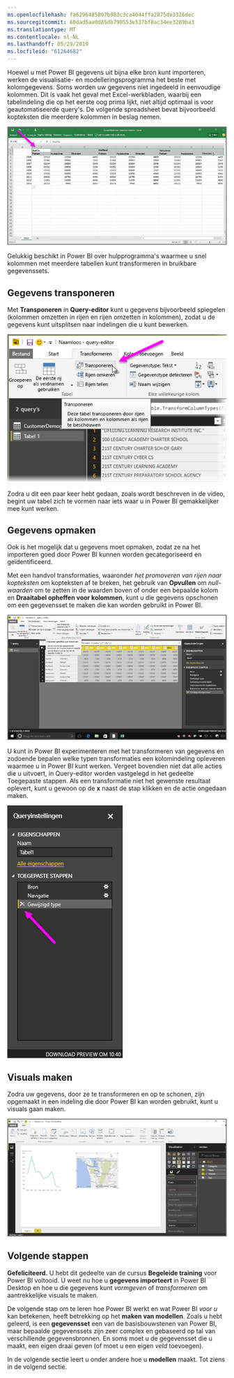 ```yaml
---
ms.openlocfilehash: fa6296485897b983c3ca4044ffa2875de3326dec
ms.sourcegitcommit: 60dad5aa0d85db790553e537bf8ac34ee3289ba3
ms.translationtype: MT
ms.contentlocale: nl-NL
ms.lasthandoff: 05/29/2019
ms.locfileid: "61264682"
---
```

Hoewel u met Power BI gegevens uit bijna elke bron kunt importeren, werken de visualisatie- en modelleringsprogramma het beste met kolomgegevens. Soms worden uw gegevens niet ingedeeld in eenvoudige kolommen. Dit is vaak het geval met Excel-werkbladen, waarbij een tabelindeling die op het eerste oog prima lijkt, niet altijd optimaal is voor geautomatiseerde query's. De volgende spreadsheet bevat bijvoorbeeld kopteksten die meerdere kolommen in beslag nemen.

![](media/1-5-cleaning-irregular-data/1-5_1.png)

Gelukkig beschikt in Power BI over hulpprogramma's waarmee u snel kolommen met meerdere tabellen kunt transformeren in bruikbare gegevenssets.

## <a name="transpose-data"></a>Gegevens transponeren
Met **Transponeren** in **Query-editor** kunt u gegevens bijvoorbeeld spiegelen (kolommen omzetten in rijen en rijen omzetten in kolommen), zodat u de gegevens kunt uitsplitsen naar indelingen die u kunt bewerken.

![](media/1-5-cleaning-irregular-data/1-5_2.png)

Zodra u dit een paar keer hebt gedaan, zoals wordt beschreven in de video, begint uw tabel zich te vormen naar iets waar u in Power BI gemakkelijker mee kunt werken.

## <a name="format-data"></a>Gegevens opmaken
Ook is het mogelijk dat u gegevens moet opmaken, zodat ze na het importeren goed door Power BI kunnen worden gecategoriseerd en geïdentificeerd.

Met een handvol transformaties, waaronder *het promoveren van rijen naar kopteksten* om kopteksten af te breken, het gebruik van **Opvullen** om *null-waarden* om te zetten in de waarden boven of onder een bepaalde kolom en **Draaitabel opheffen voor kolommen**, kunt u die gegevens opschonen om een gegevensset te maken die kan worden gebruikt in Power BI.

![](media/1-5-cleaning-irregular-data/1-5_3.png)

U kunt in Power BI experimenteren met het transformeren van gegevens en zodoende bepalen welke typen transformaties een kolomindeling opleveren waarmee u in Power BI kunt werken. Vergeet bovendien niet dat alle acties die u uitvoert, in Query-editor worden vastgelegd in het gedeelte Toegepaste stappen. Als een transformatie niet het gewenste resultaat oplevert, kunt u gewoon op de **x** naast de stap klikken en de actie ongedaan maken.

![](media/1-5-cleaning-irregular-data/1-5_5.png)

## <a name="create-visuals"></a>Visuals maken
Zodra uw gegevens, door ze te transformeren en op te schonen, zijn opgemaakt in een indeling die door Power BI kan worden gebruikt, kunt u visuals gaan maken.

![](media/1-5-cleaning-irregular-data/1-5_4.png)

## <a name="next-steps"></a>Volgende stappen
**Gefeliciteerd.** U hebt dit gedeelte van de cursus **Begeleide training** voor Power BI voltooid. U weet nu hoe u **gegevens importeert** in Power BI Desktop en hoe u die gegevens kunt *vormgeven* of *transformeren* om aantrekkelijke visuals te maken.

De volgende stap om te leren hoe Power BI werkt en wat Power BI *voor u* kan betekenen, heeft betrekking op het **maken van modellen**. Zoals u hebt geleerd, is een **gegevensset** een van de basisbouwstenen van Power BI, maar bepaalde gegevenssets zijn zeer complex en gebaseerd op tal van verschillende gegevensbronnen. En soms moet u de gegevensset die u maakt, een eigen draai geven (of moet u een eigen *veld* toevoegen).

In de volgende sectie leert u onder andere hoe u **modellen** maakt. Tot ziens in de volgend sectie.

